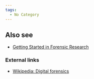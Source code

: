 ```yaml
---
tags:
  - No Category
---
```

## Also see

- [Getting Started in Forensic Research](getting_started_in_forensic_research.md)

### External links

- [Wikipedia: Digital forensics](https://en.wikipedia.org/wiki/Digital_forensics)
